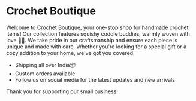 # Crochet Boutique

Welcome to Crochet Boutique, your one-stop shop for handmade crochet items! Our collection features squishy cuddle buddies, warmly woven with love 🧸🌈. We take pride in our craftsmanship and ensure each piece is unique and made with care. Whether you're looking for a special gift or a cozy addition to your home, we've got you covered. 

- Shipping all over India📦
- Custom orders available
- Follow us on social media for the latest updates and new arrivals

Thank you for supporting our small business!

